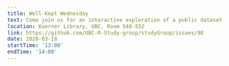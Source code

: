 ```yaml
---
title: Well-Kept Wednesday
text: Come join us for an interactive exploration of a public dataset
location: Koerner Library, UBC, Room 548-552
link: https://github.com/UBC-R-Study-group/studyGroup/issues/98
date: 2020-03-18
startTime: '13:00'
endTime: '14:00'
---
```

